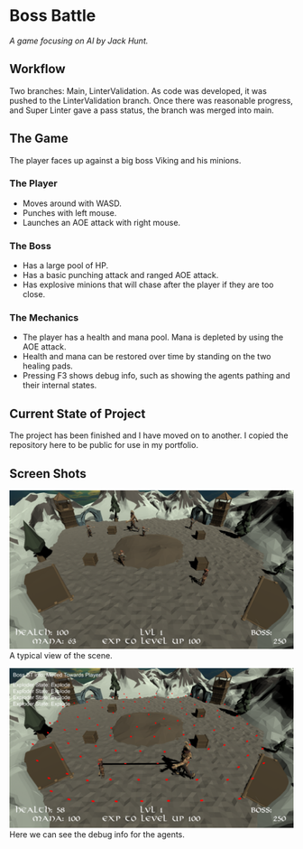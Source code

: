 # Boss Battle
*A game focusing on AI by Jack Hunt.*  


## Workflow
Two branches: Main, LinterValidation.
As code was developed, it was pushed to the LinterValidation branch. Once there was reasonable progress, and Super Linter gave a pass status, the branch was merged into main.


## The Game
The player faces up against a big boss Viking and his minions.

### The Player
* Moves around with WASD.
* Punches with left mouse.
* Launches an AOE attack with right mouse.

### The Boss
* Has a large pool of HP.
* Has a basic punching attack and ranged AOE attack.
* Has explosive minions that will chase after the player if they are too close.

### The Mechanics
* The player has a health and mana pool. Mana is depleted by using the AOE attack.
* Health and mana can be restored over time by standing on the two healing pads.
* Pressing F3 shows debug info, such as showing the agents pathing and their internal states.

## Current State of Project
The project has been finished and I have moved on to another. I copied the repository here to be public for use in my portfolio.

## Screen Shots

![A typical view of the scene.](https://github.com/JHuntsGHub/Boss-Battle/blob/main/.ScreenShots/BossBattle_1_Big.png)
A typical view of the scene.

![A typical view of the scene.](https://github.com/JHuntsGHub/Boss-Battle/blob/main/.ScreenShots/BossBattle_2_Big.png)
Here we can see the debug info for the agents.
